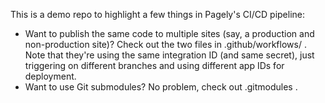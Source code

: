 This is a demo repo to highlight a few things in Pagely's CI/CD pipeline:

* Want to publish the same code to multiple sites (say, a production and non-production site)? Check out the two files in .github/workflows/ . Note that they're using the same integration ID (and same secret), just triggering on different branches and using different app IDs for deployment.
* Want to use Git submodules? No problem, check out .gitmodules . 
